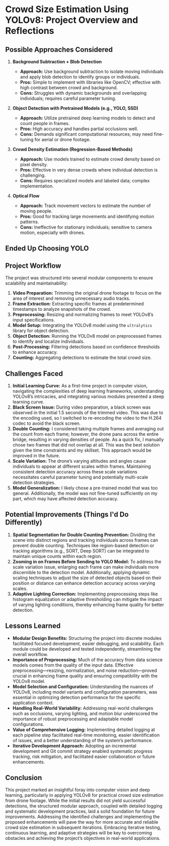 # Crowd Size Estimation Using YOLOv8: Project Overview and Reflections

## Possible Approaches Considered

1. **Background Subtraction + Blob Detection**
   - **Approach:** Use background subtraction to isolate moving individuals and apply blob detection to identify groups or individuals.
   - **Pros:** Simple to implement with libraries like OpenCV; effective with high contrast between crowd and background.
   - **Cons:** Struggles with dynamic backgrounds and overlapping individuals; requires careful parameter tuning.

2. **Object Detection with Pretrained Models (e.g., YOLO, SSD)**
   - **Approach:** Utilize pretrained deep learning models to detect and count people in frames.
   - **Pros:** High accuracy and handles partial occlusions well.
   - **Cons:** Demands significant computational resources; may need fine-tuning for aerial or drone footage.

3. **Crowd Density Estimation (Regression-Based Methods)**
   - **Approach:** Use models trained to estimate crowd density based on pixel density.
   - **Pros:** Effective in very dense crowds where individual detection is challenging.
   - **Cons:** Requires specialized models and labeled data; complex implementation.

4. **Optical Flow**
   - **Approach:** Track movement vectors to estimate the number of moving people.
   - **Pros:** Good for tracking large movements and identifying motion patterns.
   - **Cons:** Ineffective for stationary individuals; sensitive to camera motion, especially with drones.

## Ended Up Choosing YOLO

## Project Workflow

The project was structured into several modular components to ensure scalability and maintainability:

1. **Video Preparation:** Trimming the original drone footage to focus on the area of interest and removing unnecessary audio tracks.
2. **Frame Extraction:** Extracting specific frames at predetermined timestamps to analyze snapshots of the crowd.
3. **Preprocessing:** Resizing and normalizing frames to meet YOLOv8’s input specifications.
4. **Model Setup:** Integrating the YOLOv8 model using the `ultralytics` library for object detection.
5. **Object Detection:** Running the YOLOv8 model on preprocessed frames to identify and localize individuals.
6. **Post-Processing:** Filtering detections based on confidence thresholds to enhance accuracy.
7. **Counting:** Aggregating detections to estimate the total crowd size.

## Challenges Faced

1. **Initial Learning Curve:** As a first-time project in computer vision, navigating the complexities of deep learning frameworks, understanding YOLOv8’s intricacies, and integrating various modules presented a steep learning curve.
2. **Black Screen Issue:** During video preparation, a black screen was observed in the initial 1.5 seconds of the trimmed video. This was due to the encoding used, so I switched to re-encoding the video to the H.264 codec to avoid the black screen.
3. **Double Counting:** I considered taking multiple frames and averaging out the count from each frame; however, the drone pans across the entire bridge, resulting in varying densities of people. As a quick fix, I manually chose two frames that did not overlap at all. This was the best solution given the time constraints and my skillset. This approach would be improved in the future.
4. **Scale Variation:** The drone’s varying altitudes and angles cause individuals to appear at different scales within frames. Maintaining consistent detection accuracy across these scale variations necessitates careful parameter tuning and potentially multi-scale detection strategies.
5. **Model Generalization:** I likely chose a pre-trained model that was too general. Additionally, the model was not fine-tuned sufficiently on my part, which may have affected detection accuracy.

## Potential Improvements (Things I'd Do Differently)

1. **Spatial Segmentation for Double Counting Prevention:** Dividing the scene into distinct regions and tracking individuals across frames can prevent double counting. Techniques like region-based detection or tracking algorithms (e.g., SORT, Deep SORT) can be integrated to maintain unique counts within each region.
2. **Zooming in on Frames Before Sending to YOLO Model:** To address the scale variation issue, enlarging each frame can make individuals more discernible to the detection model. Additionally, applying dynamic scaling techniques to adjust the size of detected objects based on their position or distance can enhance detection accuracy across varying scales.
3. **Adaptive Lighting Correction:** Implementing preprocessing steps like histogram equalization or adaptive thresholding can mitigate the impact of varying lighting conditions, thereby enhancing frame quality for better detection.

## Lessons Learned

- **Modular Design Benefits:** Structuring the project into discrete modules facilitated focused development, easier debugging, and scalability. Each module could be developed and tested independently, streamlining the overall workflow.
- **Importance of Preprocessing:** Much of the accuracy from data science models comes from the quality of the input data. Effective preprocessing—resizing, normalization, and noise reduction—proved crucial in enhancing frame quality and ensuring compatibility with the YOLOv8 model.
- **Model Selection and Configuration:** Understanding the nuances of YOLOv8, including model variants and configuration parameters, was essential in optimizing detection performance for the specific application context.
- **Handling Real-World Variability:** Addressing real-world challenges such as occlusions, varying lighting, and motion blur underscored the importance of robust preprocessing and adaptable model configurations.
- **Value of Comprehensive Logging:** Implementing detailed logging at each pipeline step facilitated real-time monitoring, easier identification of issues, and a better understanding of the system’s performance.
- **Iterative Development Approach:** Adopting an incremental development and Git commit strategy enabled systematic progress tracking, risk mitigation, and facilitated easier collaboration or future enhancements.

## Conclusion

This project marked an insightful foray into computer vision and deep learning, particularly in applying YOLOv8 for practical crowd size estimation from drone footage. While the initial results did not yield successful detections, the structured modular approach, coupled with detailed logging and systematic development practices, laid a solid foundation for future improvements. Addressing the identified challenges and implementing the proposed enhancements will pave the way for more accurate and reliable crowd size estimation in subsequent iterations. Embracing iterative testing, continuous learning, and adaptive strategies will be key to overcoming obstacles and achieving the project’s objectives in real-world applications.